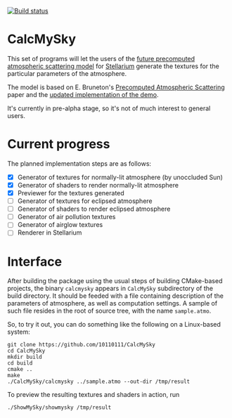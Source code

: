 [![Build status](https://ci.appveyor.com/api/projects/status/vtrtpjxk08xp6ba6/branch/master?svg=true)](https://ci.appveyor.com/project/10110111/CalcMySky)

# CalcMySky

This set of programs will let the users of the [future precomputed atmospheric scattering model](https://github.com/Stellarium/stellarium/issues/624) for [Stellarium](https://github.com/Stellarium/stellarium) generate the textures for the particular parameters of the atmosphere.

The model is based on E. Bruneton's [Precomputed Atmospheric Scattering](https://hal.inria.fr/inria-00288758/en) paper and the [updated implementation of the demo](https://ebruneton.github.io/precomputed_atmospheric_scattering).

It's currently in pre-alpha stage, so it's not of much interest to general users.

# Current progress

The planned implementation steps are as follows:

 - [x] Generator of textures for normally-lit atmosphere (by unoccluded Sun)
 - [x] Generator of shaders to render normally-lit atmosphere
 - [x] Previewer for the textures generated
 - [ ] Generator of textures for eclipsed atmosphere
 - [ ] Generator of shaders to render eclipsed atmosphere
 - [ ] Generator of air pollution textures
 - [ ] Generator of airglow textures
 - [ ] Renderer in Stellarium

# Interface

After building the package using the usual steps of building CMake-based projects, the binary `calcmysky` appears in `CalcMySky` subdirectory of the build directory. It should be feeded with a file containing description of the parameters of atmosphere, as well as computation settings. A sample of such file resides in the root of source tree, with the name `sample.atmo`.

So, to try it out, you can do something like the following on a Linux-based system:

```
git clone https://github.com/10110111/CalcMySky
cd CalcMySky
mkdir build
cd build
cmake ..
make
./CalcMySky/calcmysky ../sample.atmo --out-dir /tmp/result
```
To preview the resulting textures and shaders in action, run
```
./ShowMySky/showmysky /tmp/result
```
